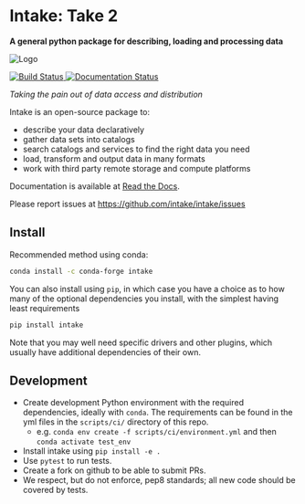 # Intake: Take 2

**A general python package for describing, loading and processing data**


![Logo](https://github.com/intake/intake/raw/master/logo-small.png)


[
![Build Status](https://github.com/intake/intake/workflows/CI/badge.svg)
](https://github.com/intake/intake/actions)
[
![Documentation Status](https://readthedocs.org/projects/intake/badge/?version=latest)
](http://intake.readthedocs.io/en/latest/?badge=latest)


*Taking the pain out of data access and distribution*

Intake is an open-source package to:

- describe your data declaratively
- gather data sets into catalogs
- search catalogs and services to find the right data you need
- load, transform and output data in many formats
- work with third party remote storage and compute platforms

Documentation is available at [Read the Docs](http://intake.readthedocs.io/en/latest).

Please report issues at https://github.com/intake/intake/issues

Install
-------

Recommended method using conda:
```bash
conda install -c conda-forge intake
```

You can also install using `pip`, in which case you have a choice as to how many of the optional
dependencies you install, with the simplest having least requirements

```bash
pip install intake
```

Note that you may well need specific drivers and other plugins, which usually have additional
dependencies of their own.

Development
-----------
 * Create development Python environment with the required dependencies, ideally with `conda`.
   The requirements can be found in the yml files in the `scripts/ci/` directory of this repo.
   * e.g. `conda env create -f scripts/ci/environment.yml` and then `conda activate test_env`
 * Install intake using `pip install -e .`
 * Use `pytest` to run tests.
 * Create a fork on github to be able to submit PRs.
 * We respect, but do not enforce, pep8 standards; all new code should be covered by tests.